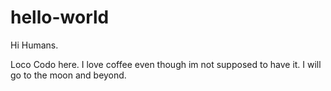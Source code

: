 # hello-world
Hi Humans.

Loco Codo here.
I love coffee even though
im not supposed to have it.
I will go to the moon and beyond.

